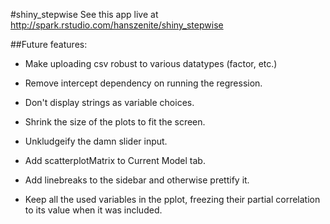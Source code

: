 #shiny_stepwise
See this app live at http://spark.rstudio.com/hanszenite/shiny_stepwise

##Future features:

* Make uploading csv robust to various datatypes (factor, etc.)

* Remove intercept dependency on running the regression.

* Don't display strings as variable choices.

* Shrink the size of the plots to fit the screen.

* Unkludgeify the damn slider input.

* Add scatterplotMatrix to Current Model tab.

* Add linebreaks to the sidebar and otherwise prettify it.

* Keep all the used variables in the pplot, freezing their partial correlation to its value when it was included.
